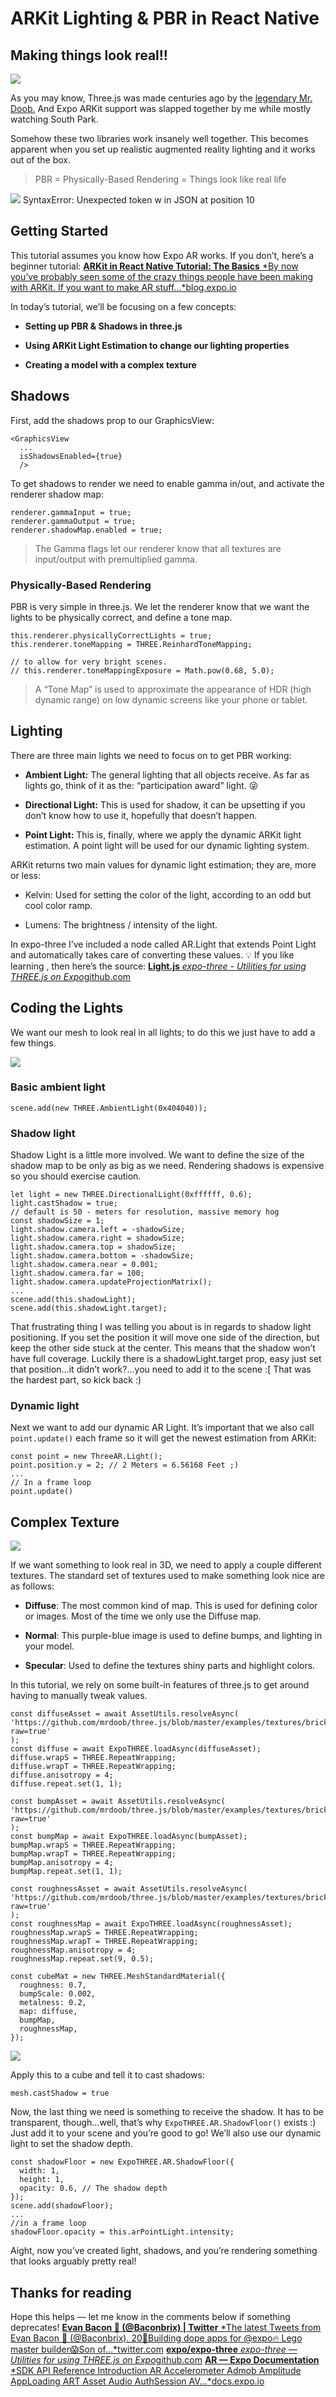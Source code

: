 
# ARKit Lighting & PBR in React Native

## Making things look real!!

![](./images/1etIFahQhOecmEXCIQoNBGA.png)

As you may know, Three.js was made centuries ago by the [legendary Mr. Doob.](https://twitter.com/mrdoob) And Expo ARKit support was slapped together by me while mostly watching South Park.

Somehow these two libraries work insanely well together. This becomes apparent when you set up realistic augmented reality lighting and it works out of the box.
> PBR = Physically-Based Rendering = Things look like real life

![](./images/18w5KhQAeKfWMTdRmb1Dx0Q.png)
SyntaxError: Unexpected token w in JSON at position 10

## Getting Started

This tutorial assumes you know how Expo AR works. If you don’t, here’s a beginner tutorial:
[**ARKit in React Native Tutorial: The Basics**
*By now you’ve probably seen some of the crazy things people have been making with ARKit. If you want to make AR stuff…*blog.expo.io](https://blog.expo.io/arkit-in-react-native-tutorial-the-basics-9f839539f0b9)

In today’s tutorial, we’ll be focusing on a few concepts:

* **Setting up PBR & Shadows in three.js**

* **Using ARKit Light Estimation to change our lighting properties**

* **Creating a model with a complex texture**

## Shadows

First, add the shadows prop to our GraphicsView:

```
<GraphicsView
  ...
  isShadowsEnabled={true}
  />
```


To get shadows to render we need to enable gamma in/out, and activate the renderer shadow map:

```
renderer.gammaInput = true;
renderer.gammaOutput = true;
renderer.shadowMap.enabled = true;
```

> The Gamma flags let our renderer know that all textures are input/output with premultiplied gamma.

### Physically-Based Rendering

PBR is very simple in three.js. We let the renderer know that we want the lights to be physically correct, and define a tone map.

```
this.renderer.physicallyCorrectLights = true;
this.renderer.toneMapping = THREE.ReinhardToneMapping;

// to allow for very bright scenes.
// this.renderer.toneMappingExposure = Math.pow(0.68, 5.0);
```

> A “Tone Map” is used to approximate the appearance of HDR (high dynamic range) on low dynamic screens like your phone or tablet.

## Lighting

There are three main lights we need to focus on to get PBR working:

* **Ambient Light:** The general lighting that all objects receive. As far as lights go, think of it as the: “participation award” light. 😜

* **Directional Light:** This is used for shadow, it can be upsetting if you don’t know how to use it, hopefully that doesn’t happen.

* **Point Light:** This is, finally, where we apply the dynamic ARKit light estimation. A point light will be used for our dynamic lighting system.

ARKit returns two main values for dynamic light estimation; they are, more or less:

* Kelvin: Used for setting the color of the light, according to an odd but cool color ramp.

* Lumens: The brightness / intensity of the light.

In expo-three I’ve included a node called AR.Light that extends Point Light and automatically takes care of converting these values. 💡 If you like learning , then here’s the source:
[**Light.js**
*expo-three - Utilities for using THREE.js on Expo*github.com](https://github.com/expo/expo-three/blob/master/lib/AR/Light.js)

## Coding the Lights

We want our mesh to look real in all lights; to do this we just have to add a few things.

![](./images/1Iy29Ug-C-emZMFPsWzkntA.png)

### Basic ambient light

```
scene.add(new THREE.AmbientLight(0x404040));
```


### Shadow light

Shadow Light is a little more involved. We want to define the size of the shadow map to be only as big as we need. Rendering shadows is expensive so you should exercise caution.

```
let light = new THREE.DirectionalLight(0xffffff, 0.6);
light.castShadow = true;
// default is 50 - meters for resolution, massive memory hog
const shadowSize = 1;
light.shadow.camera.left = -shadowSize;
light.shadow.camera.right = shadowSize;
light.shadow.camera.top = shadowSize;
light.shadow.camera.bottom = -shadowSize;
light.shadow.camera.near = 0.001;
light.shadow.camera.far = 100;
light.shadow.camera.updateProjectionMatrix();
...
scene.add(this.shadowLight);
scene.add(this.shadowLight.target);
```


That frustrating thing I was telling you about is in regards to shadow light positioning. If you set the position it will move one side of the direction, but keep the other side stuck at the center. This means that the shadow won’t have full coverage. Luckily there is a shadowLight.target prop, easy just set that position…it didn’t work?…you need to add it to the scene :[ That was the hardest part, so kick back :)

### Dynamic light

Next we want to add our dynamic AR Light. It’s important that we also call `point.update()` each frame so it will get the newest estimation from ARKit:

```
const point = new ThreeAR.Light();
point.position.y = 2; // 2 Meters = 6.56168 Feet ;)
...
// In a frame loop
point.update()
```


## Complex Texture

![](./images/1b8XLYnKBJlqex_rO_z-kdQ.png)

If we want something to look real in 3D, we need to apply a couple different textures. The standard set of textures used to make something look nice are as follows:

* **Diffuse**: The most common kind of map. This is used for defining color or images. Most of the time we only use the Diffuse map.

* **Normal**: This purple-blue image is used to define bumps, and lighting in your model.

* **Specular**: Used to define the textures shiny parts and highlight colors.

In this tutorial, we rely on some built-in features of three.js to get around having to manually tweak values.

```
const diffuseAsset = await AssetUtils.resolveAsync(
'https://github.com/mrdoob/three.js/blob/master/examples/textures/brick_diffuse.jpg?raw=true'
);
const diffuse = await ExpoTHREE.loadAsync(diffuseAsset);
diffuse.wrapS = THREE.RepeatWrapping;
diffuse.wrapT = THREE.RepeatWrapping;
diffuse.anisotropy = 4;
diffuse.repeat.set(1, 1);

const bumpAsset = await AssetUtils.resolveAsync(
'https://github.com/mrdoob/three.js/blob/master/examples/textures/brick_bump.jpg?raw=true'
);
const bumpMap = await ExpoTHREE.loadAsync(bumpAsset);
bumpMap.wrapS = THREE.RepeatWrapping;
bumpMap.wrapT = THREE.RepeatWrapping;
bumpMap.anisotropy = 4;
bumpMap.repeat.set(1, 1);

const roughnessAsset = await AssetUtils.resolveAsync(
'https://github.com/mrdoob/three.js/blob/master/examples/textures/brick_roughness.jpg?raw=true'
);
const roughnessMap = await ExpoTHREE.loadAsync(roughnessAsset);
roughnessMap.wrapS = THREE.RepeatWrapping;
roughnessMap.wrapT = THREE.RepeatWrapping;
roughnessMap.anisotropy = 4;
roughnessMap.repeat.set(9, 0.5);

const cubeMat = new THREE.MeshStandardMaterial({
  roughness: 0.7,
  bumpScale: 0.002,
  metalness: 0.2,
  map: diffuse,
  bumpMap,
  roughnessMap,
});
```


![](./images/1qkodzY1Z5tRFxINBpbvDuQ.png)

Apply this to a cube and tell it to cast shadows:

```
mesh.castShadow = true
```


Now, the last thing we need is something to receive the shadow. It has to be transparent, though…well, that’s why `ExpoTHREE.AR.ShadowFloor()` exists :) Just add it to your scene and you’re good to go! We’ll also use our dynamic light to set the shadow depth.

```
const shadowFloor = new ExpoTHREE.AR.ShadowFloor({
  width: 1, 
  height: 1,
  opacity: 0.6, // The shadow depth
});
scene.add(shadowFloor);
...
//in a frame loop
shadowFloor.opacity = this.arPointLight.intensity;
```


Aight, now you’ve created light, shadows, and you’re rendering something that looks arguably pretty real!

## Thanks for reading

Hope this helps — let me know in the comments below if something deprecates!
[**Evan Bacon 🥓 (@Baconbrix) | Twitter**
*The latest Tweets from Evan Bacon 🥓 (@Baconbrix). 20💙Building dope apps for @expo🔥 Lego master builder😱Son of…*twitter.com](https://twitter.com/baconbrix)
[**expo/expo-three**
*expo-three — Utilities for using THREE.js on Expo*github.com](https://github.com/expo/expo-three)
[**AR — Expo Documentation**
*SDK API Reference Introduction AR Accelerometer Admob Amplitude AppLoading ART Asset Audio AuthSession AV…*docs.expo.io](https://docs.expo.io/versions/latest/sdk/AR)
